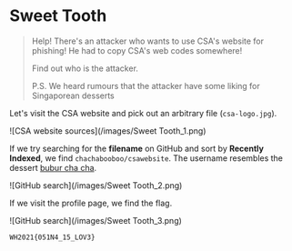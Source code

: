 # Sweet Tooth

> Help! There's an attacker who wants to use CSA's website for phishing! He had to copy CSA's web codes somewhere!
>
> Find out who is the attacker.
>
> P.S. We heard rumours that the attacker have some liking for Singaporean desserts

Let's visit the CSA website and pick out an arbitrary file (`csa-logo.jpg`).

![CSA website sources](/images/Sweet Tooth_1.png)

If we try searching for the **filename** on GitHub and sort by **Recently Indexed**, we find `chachabooboo/csawebsite`. The username resembles the dessert [bubur cha cha](https://en.wikipedia.org/wiki/Bubur_cha_cha).

![GitHub search](/images/Sweet Tooth_2.png)

If we visit the profile page, we find the flag.

![GitHub search](/images/Sweet Tooth_3.png)

`WH2021{051N4_15_LOV3}`
